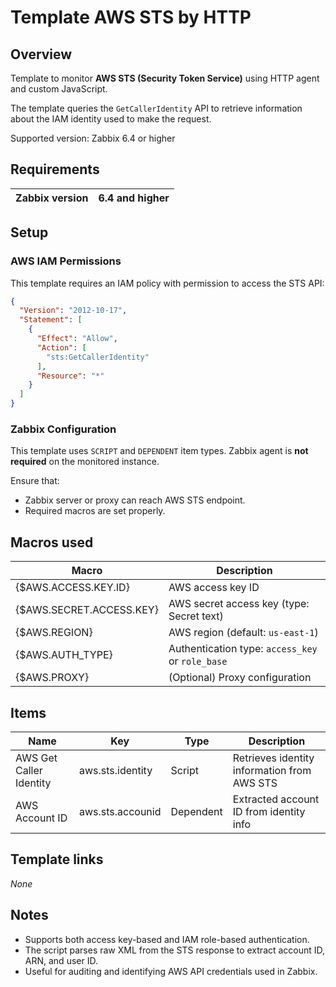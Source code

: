 # Template AWS STS by HTTP

## Overview

Template to monitor **AWS STS (Security Token Service)** using HTTP agent and custom JavaScript.

The template queries the `GetCallerIdentity` API to retrieve information about the IAM identity used to make the request.

Supported version: Zabbix 6.4 or higher

## Requirements

| Zabbix version | 6.4 and higher |
|----------------|----------------|

## Setup

### AWS IAM Permissions

This template requires an IAM policy with permission to access the STS API:

```json
{
  "Version": "2012-10-17",
  "Statement": [
    {
      "Effect": "Allow",
      "Action": [
        "sts:GetCallerIdentity"
      ],
      "Resource": "*"
    }
  ]
}
```

### Zabbix Configuration

This template uses `SCRIPT` and `DEPENDENT` item types. Zabbix agent is **not required** on the monitored instance.

Ensure that:
- Zabbix server or proxy can reach AWS STS endpoint.
- Required macros are set properly.

## Macros used

| Macro                       | Description                                                                 |
|----------------------------|-----------------------------------------------------------------------------|
| {$AWS.ACCESS.KEY.ID}       | AWS access key ID                                                           |
| {$AWS.SECRET.ACCESS.KEY}   | AWS secret access key (type: Secret text)                                   |
| {$AWS.REGION}              | AWS region (default: `us-east-1`)                                           |
| {$AWS.AUTH_TYPE}           | Authentication type: `access_key` or `role_base`                            |
| {$AWS.PROXY}               | (Optional) Proxy configuration                                              |

## Items

| Name                  | Key                 | Type       | Description                          |
|-----------------------|----------------------|------------|--------------------------------------|
| AWS Get Caller Identity | aws.sts.identity     | Script     | Retrieves identity information from AWS STS |
| AWS Account ID         | aws.sts.accounid     | Dependent  | Extracted account ID from identity info |

## Template links

_None_

## Notes

- Supports both access key-based and IAM role-based authentication.
- The script parses raw XML from the STS response to extract account ID, ARN, and user ID.
- Useful for auditing and identifying AWS API credentials used in Zabbix.
